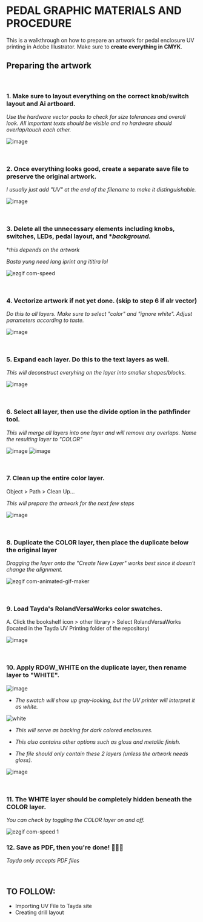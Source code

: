 # PEDAL GRAPHIC MATERIALS AND PROCEDURE
This is a walkthrough on how to prepare an artwork for pedal enclosure UV printing in Adobe Illustrator. Make sure to **create everything in CMYK**.

## Preparing the artwork

<br>

### 1. Make sure to layout everything on the correct knob/switch layout and Ai artboard.
*Use the hardware vector packs to check for size tolerances and overall look. All important texts should be visible and no hardware should overlap/touch each other.*

![image](https://github.com/user-attachments/assets/c22b1d9e-5693-4670-801a-050d66ebd969)

<br>

### 2. Once everything looks good, create a separate save file to preserve the original artwork.
*I usually just add "UV" at the end of the filename to make it distinguishable.*

![image](https://github.com/user-attachments/assets/63010645-e946-4029-8128-8b7b9772cb85)

<br>

### 3. Delete all the unnecessary elements including knobs, switches, LEDs, pedal layout, and **background.*
**this depends on the artwork*

*Basta yung need lang iprint ang ititira lol*

![ezgif com-speed](https://github.com/user-attachments/assets/1f2af11e-dd81-4d8e-8a42-49da9b71afbe)

<br>

### 4. Vectorize artwork if not yet done. (skip to step 6 if alr vector)
*Do this to all layers. Make sure to select "color" and "ignore white". Adjust parameters according to taste.*

![image](https://github.com/user-attachments/assets/a6e0f4f3-9877-4564-9976-5308fa09d45f)

<br>

### 5. Expand each layer. Do this to the text layers as well.
*This will deconstruct everyhing on the layer into smaller shapes/blocks.*

![image](https://github.com/user-attachments/assets/d7fcc872-c5a4-47bd-b63d-b0903ae843df)

<br>

### 6. Select all layer, then use the divide option in the pathfinder tool.
*This will merge all layers into one layer and will remove any overlaps. Name the resulting layer to "COLOR"*

![image](https://github.com/user-attachments/assets/fb332b2e-544e-406a-a9ae-0687733cd1b6)
![image](https://github.com/user-attachments/assets/b5ad7ea8-e218-47ad-89ac-b574b8d9ab69)

<br>

### 7. Clean up the entire color layer. 
Object > Path > Clean Up...

*This will prepare the artwork for the next few steps*

![image](https://github.com/user-attachments/assets/a6f90ff5-6755-42ca-9dfb-51df1fa23ce2)

<br>

### 8. Duplicate the COLOR layer, then place the duplicate below the original layer
*Dragging the layer onto the "Create New Layer" works best since it doesn't change the alignment.*

![ezgif com-animated-gif-maker](https://github.com/user-attachments/assets/c46739b1-e3a4-44bb-a0ce-d959b0f54829)

<br>

### 9. Load Tayda's RolandVersaWorks color swatches.

A. Click the bookshelf icon > other library > Select RolandVersaWorks (located in the Tayda UV Printing folder of the repository)
  
![image](https://github.com/user-attachments/assets/17229b79-0276-40ce-b675-d58b4760addd)

<br>

### 10. Apply RDGW_WHITE on the duplicate layer, then rename layer to "WHITE".

![image](https://github.com/user-attachments/assets/7b1a2d4e-cc88-4e2c-8a0c-3f17d87041b7)

- *The swatch will show up gray-looking, but the UV printer will interpret it as white.*

![white](https://github.com/user-attachments/assets/7f65acc2-0c91-4363-904d-af45057cee84)

- *This will serve as backing for dark colored enclosures.*

- *This also contains other options such as gloss and metallic finish.*

- *The file should only contain these 2 layers (unless the artwork needs gloss).*

![image](https://github.com/user-attachments/assets/b9b0328d-eab9-444e-8f04-90dd61ebe1f6)

<br>

### 11. The WHITE layer should be completely hidden beneath the COLOR layer.
*You can check by toggling the COLOR layer on and off.*

![ezgif com-speed 1](https://github.com/user-attachments/assets/96b338c2-d445-4836-81ea-597615c3ef92)

### 12. Save as PDF, then you're done! 🎉🎉🎉
*Tayda only accepts PDF files*


<br>

## TO FOLLOW:
- Importing UV File to Tayda site
- Creating drill layout



